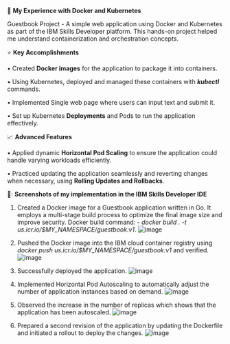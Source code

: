 🚀 **My Experience with Docker and Kubernetes**

Guestbook Project - A simple web application using Docker and Kubernetes as part of the IBM Skills Developer platform. This hands-on project helped me understand containerization and orchestration concepts.

:star: **Key Accomplishments**

•	Created **Docker images** for the application to package it into containers.

•	Using Kubernetes, deployed and managed these containers with **_kubectl_** commands.

•	Implemented Single web page where users can input text and submit it. 

•	Set up Kubernetes **Deployments** and Pods to run the application effectively.


:chart_with_upwards_trend: **Advanced Features**

•	Applied dynamic **Horizontal Pod Scaling** to ensure the application could handle varying workloads efficiently.

•	Practiced updating the application seamlessly and reverting changes when necessary, using **Rolling Updates and Rollbacks**.


📸: **Screenshots of my implementation in the IBM Skills Developer IDE**

1. Created a Docker image for a Guestbook application written in Go. It employs a multi-stage build process to optimize the final image size and improve security. Docker build command:  _- docker build . -t       us.icr.io/$MY_NAMESPACE/guestbook:v1_.
   ![image](https://github.com/user-attachments/assets/27036b6d-7cee-4743-8aec-516531ed4e16)

2. Pushed the Docker image into the IBM cloud container registry using _docker push us.icr.io/$MY_NAMESPACE/guestbook:v1_ and verified.
   ![image](https://github.com/user-attachments/assets/8c7b070d-5ed3-4964-b1e5-e248bbebd499)

3. Successfully deployed the application.
   ![image](https://github.com/user-attachments/assets/c4f88a2f-29fd-491d-b84e-0171b276398e)

4. Implemented Horizontal Pod Autoscaling to automatically adjust the number of application instances based on demand.
   ![image](https://github.com/user-attachments/assets/f3eef067-f5b6-41e0-9f50-9760faf2a781)

5. Observed the increase in the number of replicas which shows that the application has been autoscaled.
   ![image](https://github.com/user-attachments/assets/5376a1f4-686b-4720-92c3-11d2aa7aabff)

6. Prepared a second revision of the application by updating the Dockerfile and initiated a rollout to deploy the changes.
   ![image](https://github.com/user-attachments/assets/da381f87-5d7e-44e0-82d5-9f85a1ff73bf)
 
